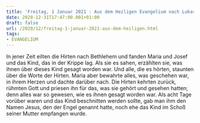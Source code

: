 ```yaml
---
title: 'Freitag, 1 Januar 2021 : Aus dem Heiligen Evangelium nach Lukas - Lk 2,16-21.'
date: 2020-12-31T17:47:00.001+01:00
draft: false
url: /2020/12/freitag-1-januar-2021-aus-dem-heiligen.html
tags: 
- EVANGELIUM
---
```


In jener Zeit eilten die Hirten nach Bethlehem und fanden Maria und Josef und das Kind, das in der Krippe lag. Als sie es sahen, erzählten sie, was ihnen über dieses Kind gesagt worden war. Und alle, die es hörten, staunten über die Worte der Hirten. Maria aber bewahrte alles, was geschehen war, in ihrem Herzen und dachte darüber nach. Die Hirten kehrten zurück, rühmten Gott und priesen ihn für das, was sie gehört und gesehen hatten; denn alles war so gewesen, wie es ihnen gesagt worden war. Als acht Tage vorüber waren und das Kind beschnitten werden sollte, gab man ihm den Namen Jesus, den der Engel genannt hatte, noch ehe das Kind im Schoß seiner Mutter empfangen wurde.